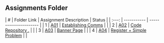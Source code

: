 ##  Assignments Folder

|   #   | Folder Link | Assignment Description |    Status  |
| :---: | ----------- | ---------------------- |
|   1   | <a href="https://docs.google.com/spreadsheets/d/1jAkhTTA8b8BxF5ckkyct44jOz8PNmREB9QxGERVDSeY/edit?usp=sharing">A01</a>     | <a href="https://docs.google.com/spreadsheets/d/1jAkhTTA8b8BxF5ckkyct44jOz8PNmREB9QxGERVDSeY/edit?usp=sharing">Establishing Comms</a>      | <i class="fa fa-circle" style="font-size:48px;color:red"></i>   |
|   2   | <a href="../../../">A02</a>     | <a href="../../../">Code Repository .</a>      |    <i class="fa fa-circle" style="font-size:48px;color:red"></i>   |
|   3   | <a href="A03">A03</a>     | <a href="A03">Banner Page</a>    |    <i class="fa fa-circle" style="font-size:48px;color:red"></i>   |
|   4   | <a href="A04">A04</a>    | <a href="A04">Register + Simple Problem</a>      | <i class="fa fa-circle" style="font-size:48px;color:red"></i>   |